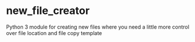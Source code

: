 # new_file_creator
Python 3 module for creating new files where you need a little more control over file location and file copy template
